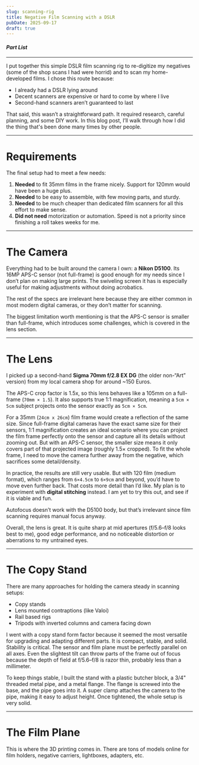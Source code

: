 ```yaml
---
slug: scanning-rig
title: Negative Film Scanning with a DSLR
pubDate: 2025-09-17
draft: true
---
```


#### *Part List*

---

I put together this simple DSLR film scanning rig to re-digitize my negatives (some of the shop scans I had were horrid) and to scan my home-developed films. I chose this route because:

- I already had a DSLR lying around
- Decent scanners are expensive or hard to come by where I live
- Second-hand scanners aren’t guaranteed to last

That said, this wasn’t a straightforward path. It required research, careful planning, and some DIY work. In this blog post, I’ll walk through how I did the thing that's been done many times by other people.

---

# Requirements

The final setup had to meet a few needs:

1. **Needed** to fit 35mm films in the frame nicely. Support for 120mm would have been a huge plus.
2. **Needed** to be easy to assemble, with few moving parts, and sturdy.
3. **Needed** to be much cheaper than dedicated film scanners for all this effort to make sense.
4. **Did not need** motorization or automation. Speed is not a priority since finishing a roll takes weeks for me.

---

# The Camera

Everything had to be built around the camera I own: a **Nikon D5100**. Its 16MP APS-C sensor (not full-frame) is good enough for my needs since I don’t plan on making large prints. The swiveling screen it has is especially useful for making adjustments without doing acrobatics.

The rest of the specs are irrelevant here because they are either common in most modern digital cameras, or they don’t matter for scanning.

The biggest limitation worth mentioning is that the APS-C sensor is smaller than full-frame, which introduces some challenges, which is covered in the lens section.

---

# The Lens

I picked up a second-hand **Sigma 70mm f/2.8 EX DG** (the older non-“Art” version) from my local camera shop for around ~150 Euros.

The APS-C crop factor is 1.5x, so this lens behaves like a 105mm on a full-frame (`70mm × 1.5`). It also supports true 1:1 magnification, meaning a `5cm × 5cm` subject projects onto the sensor exactly as `5cm × 5cm`.

For a 35mm (`24cm x 26cm`) film frame would create a reflection of the same size. Since full-frame digital cameras have the exact same size for their sensors, 1:1 magnification creates an ideal scenario where you can project the film frame perfectly onto the sensor and capture all its details without zooming out. But with an APS-C sensor, the smaller size means it only covers part of that projected image (roughly 1.5× cropped). To fit the whole frame, I need to move the camera further away from the negative, which sacrifices some detail/density.

In practice, the results are still very usable. But with 120 film (medium format), which ranges from `6×4.5cm` to `6×9cm` and beyond, you’d have to move even further back. That costs more detail than I’d like. My plan is to experiment with **digital stitching** instead. I am yet to try this out, and see if it is viable and fun.

Autofocus doesn’t work with the D5100 body, but that’s irrelevant since film scanning requires manual focus anyway.

Overall, the lens is great. It is quite sharp at mid apertures (f/5.6–f/8 looks best to me), good edge performance, and no noticeable distortion or aberrations to my untrained eyes.

---

# The Copy Stand

There are many approaches for holding the camera steady in scanning setups:

- Copy stands
- Lens mounted contraptions (like Valoi)
- Rail based rigs
- Tripods with inverted columns and camera facing down

I went with a copy stand form factor because it seemed the most versatile for upgrading and adapting different parts. It is compact, stable, and solid. Stability is critical. The sensor and film plane must be perfectly parallel on all axes. Even the slightest tilt can throw parts of the frame out of focus because the depth of field at f/5.6–f/8 is razor thin, probably less than a millimeter.

To keep things stable, I built the stand with a plastic butcher block, a 3/4" threaded metal pipe, and a metal flange. The flange is screwed into the base, and the pipe goes into it. A super clamp attaches the camera to the pipe, making it easy to adjust height. Once tightened, the whole setup is very solid.

---

# The Film Plane

This is where the 3D printing comes in. There are tons of models online for film holders, negative carriers, lightboxes, adapters, etc.
